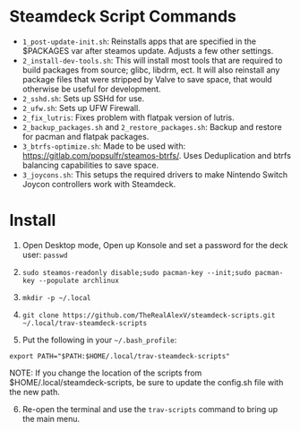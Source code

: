 # Steamdeck Script Commands

- `1_post-update-init.sh`: Reinstalls apps that are specified in the $PACKAGES var after steamos update. Adjusts a few other settings.
- `2_install-dev-tools.sh`: This will install most tools that are required to build packages from source; glibc, libdrm, ect. It will also reinstall any package files that were stripped by Valve to save space, that would otherwise be useful for development.
- `2_sshd.sh`: Sets up SSHd for use.
- `2_ufw.sh`: Sets up UFW Firewall.
- `2_fix_lutris`: Fixes problem with flatpak version of lutris.
- `2_backup_packages.sh` and `2_restore_packages.sh`: Backup and restore for pacman and flatpak packages.
- `3_btrfs-optimize.sh`: Made to be used with: https://gitlab.com/popsulfr/steamos-btrfs/. Uses Deduplication and btrfs balancing capabilities to save space.
- `3_joycons.sh`: This setups the required drivers to make Nintendo Switch Joycon controllers work with Steamdeck.

# Install

1. Open Desktop mode, Open up Konsole and set a password for the deck user: `passwd`

2. `sudo steamos-readonly disable;sudo pacman-key --init;sudo pacman-key --populate archlinux`

3. `mkdir -p ~/.local`

4. `git clone https://github.com/TheRealAlexV/steamdeck-scripts.git ~/.local/trav-steamdeck-scripts`

5. Put the following in your `~/.bash_profile`:
```
export PATH="$PATH:$HOME/.local/trav-steamdeck-scripts"
```

NOTE: If you change the location of the scripts from $HOME/.local/steamdeck-scripts, be sure to update the config.sh file with the new path.

6. Re-open the terminal and use the `trav-scripts` command to bring up the main menu.
